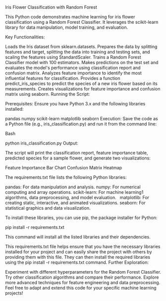 Iris Flower Classification with Random Forest

This Python code demonstrates machine learning for iris flower classification using a Random Forest Classifier. It leverages the scikit-learn library for data manipulation, model training, and evaluation.

Key Functionalities:

Loads the Iris dataset from sklearn.datasets.
Prepares the data by splitting features and target, splitting the data into training and testing sets, and scaling the features using StandardScaler.
Trains a Random Forest Classifier model with 100 estimators.
Makes predictions on the test set and evaluates the model's performance using classification report and confusion matrix.
Analyzes feature importance to identify the most influential features for classification.
Provides a function predict_iris_species to predict the species of a new iris flower based on its measurements.
Creates visualizations for feature importance and confusion matrix using seaborn.
Running the Script:

Prerequisites: Ensure you have Python 3.x and the following libraries installed:

pandas
numpy
scikit-learn
matplotlib
seaborn
Execution: Save the code as a Python file (e.g., iris_classification.py) and run it from the command line:

Bash

python iris_classification.py
Output:

The script will print the classification report, feature importance table, predicted species for a sample flower, and generate two visualizations:

Feature Importance Bar Chart
Confusion Matrix Heatmap

The requirements.txt file lists the following Python libraries:

pandas: For data manipulation and analysis.
numpy: For numerical computing and array operations.
scikit-learn: For machine learning1 algorithms, data preprocessing, and model evaluation.   
matplotlib: For creating static, interactive, and animated visualizations.
seaborn: For statistical graphics and data visualization.

To install these libraries, you can use pip, the package installer for Python:

pip install -r requirements.txt

This command will install all the listed libraries and their dependencies.

This requirements.txt file helps ensure that you have the necessary libraries installed for your project and can easily share the project with others by providing them with this file. They can then install the required libraries using the pip install -r requirements.txt command.
Further Exploration:

Experiment with different hyperparameters for the Random Forest Classifier.
Try other classification algorithms and compare their performance.
Explore more advanced techniques for feature engineering and data preprocessing.
Feel free to adapt and extend this code for your specific machine learning projects!
